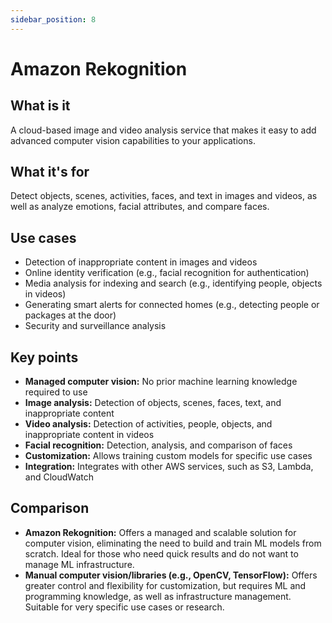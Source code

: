 ```yaml
---
sidebar_position: 8
---
```


# Amazon Rekognition

## What is it
A cloud-based image and video analysis service that makes it easy to add advanced computer vision capabilities to your applications.

## What it's for
Detect objects, scenes, activities, faces, and text in images and videos, as well as analyze emotions, facial attributes, and compare faces.

## Use cases
- Detection of inappropriate content in images and videos
- Online identity verification (e.g., facial recognition for authentication)
- Media analysis for indexing and search (e.g., identifying people, objects in videos)
- Generating smart alerts for connected homes (e.g., detecting people or packages at the door)
- Security and surveillance analysis

## Key points
- **Managed computer vision:** No prior machine learning knowledge required to use
- **Image analysis:** Detection of objects, scenes, faces, text, and inappropriate content
- **Video analysis:** Detection of activities, people, objects, and inappropriate content in videos
- **Facial recognition:** Detection, analysis, and comparison of faces
- **Customization:** Allows training custom models for specific use cases
- **Integration:** Integrates with other AWS services, such as S3, Lambda, and CloudWatch

## Comparison
- **Amazon Rekognition:** Offers a managed and scalable solution for computer vision, eliminating the need to build and train ML models from scratch. Ideal for those who need quick results and do not want to manage ML infrastructure.
- **Manual computer vision/libraries (e.g., OpenCV, TensorFlow):** Offers greater control and flexibility for customization, but requires ML and programming knowledge, as well as infrastructure management. Suitable for very specific use cases or research. 